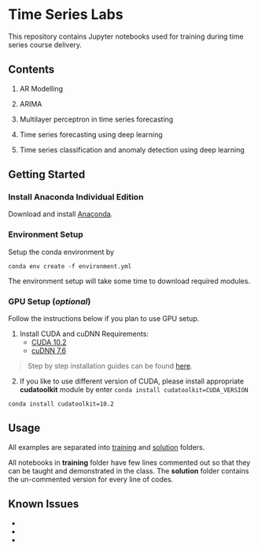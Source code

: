 # Time Series Labs
This repository contains Jupyter notebooks used for training during time series course delivery.
## Contents

1. AR Modelling

2. ARIMA

3. Multilayer perceptron in time series forecasting

4. Time series forecasting using deep learning

5. Time series classification and anomaly detection using deep learning

## Getting Started

### Install Anaconda Individual Edition

Download and install [Anaconda](https://www.anaconda.com/products/individual).

### Environment Setup

Setup the conda environment by

```
conda env create -f environment.yml
```

The environment setup will take some time to download required modules.

### GPU Setup (__*optional*__)
Follow the instructions below if you plan to use GPU setup.
1. Install CUDA and cuDNN
    Requirements:
   -  [CUDA 10.2](https://developer.nvidia.com/cuda-10.2-download-archive)
   -  [cuDNN 7.6](https://developer.nvidia.com/rdp/cudnn-archive)
   
> Step by step installation guides can be found [here](https://docs.nvidia.com/deeplearning/cudnn/archives/cudnn_765/cudnn-install/index.html#install-windows).

2. If you like to use different version of CUDA, please install appropriate **cudatoolkit** module by enter `conda install cudatoolkit=CUDA_VERSION`

```
conda install cudatoolkit=10.2
```

## Usage
All examples are separated into [training](https://github.com/CertifaiAI/Intro_to_Pytorch/tree/main/training) and [solution](https://github.com/CertifaiAI/Intro_to_Pytorch/tree/main/solution) folders.

All notebooks in **training** folder have few lines commented out so that they can be taught and demonstrated in the class. The **solution** folder contains the un-commented version for every line of codes.

## Known Issues
- 
-
-